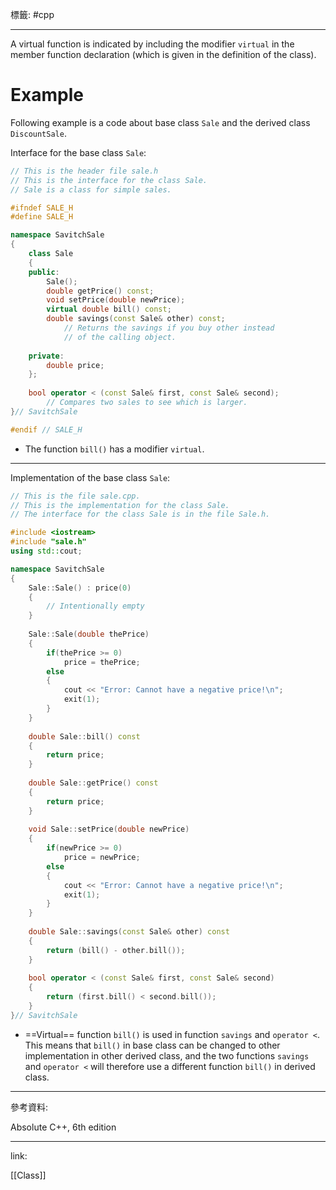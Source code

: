 標籤: #cpp 

---

A virtual function is indicated by including the modifier `virtual` in the member function declaration (which is given in the definition of the class).

# Example

Following example is a code about base class `Sale` and the derived class `DiscountSale`.

Interface for the base class `Sale`:

```cpp
// This is the header file sale.h
// This is the interface for the class Sale.
// Sale is a class for simple sales.

#ifndef SALE_H
#define SALE_H

namespace SavitchSale
{
	class Sale
	{
	public:
		Sale();
		double getPrice() const;
		void setPrice(double newPrice);
		virtual double bill() const;
		double savings(const Sale& other) const;
			// Returns the savings if you buy other instead
			// of the calling object.
		
	private:
		double price;
	};
	
	bool operator < (const Sale& first, const Sale& second);
		// Compares two sales to see which is larger.
}// SavitchSale

#endif // SALE_H
```

- The function `bill()` has a modifier `virtual`.

---

Implementation of the base class `Sale`:

```cpp
// This is the file sale.cpp.
// This is the implementation for the class Sale.
// The interface for the class Sale is in the file Sale.h.

#include <iostream>
#include "sale.h"
using std::cout;

namespace SavitchSale
{
	Sale::Sale() : price(0)
	{
		// Intentionally empty
	}
	
	Sale::Sale(double thePrice)
	{
		if(thePrice >= 0)
			price = thePrice;
		else
		{
			cout << "Error: Cannot have a negative price!\n";
			exit(1);
		}
	}
	
	double Sale::bill() const
	{
		return price;
	}
	
	double Sale::getPrice() const
	{
		return price;
	}
	
	void Sale::setPrice(double newPrice)
	{
		if(newPrice >= 0)
			price = newPrice;
		else
		{
			cout << "Error: Cannot have a negative price!\n";
			exit(1);
		}
	}
	
	double Sale::savings(const Sale& other) const
	{
		return (bill() - other.bill());
	}
	
	bool operator < (const Sale& first, const Sale& second)
	{
		return (first.bill() < second.bill());
	}
}// SavitchSale
```

- ==Virtual== function `bill()` is used in function `savings` and `operator <`. This means that `bill()` in base class can be changed to other implementation in other derived class, and the two functions `savings` and `operator <` will therefore use a different function `bill()` in derived class.

---

參考資料:

Absolute C++, 6th edition

---

link:

[[Class]]